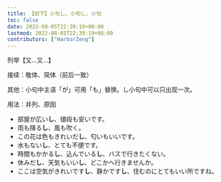 ```yaml
---
title: 【初下】小句し、小句し、小句
toc: false
date: 2022-08-05T22:39:19+08:00
lastmod: 2022-08-05T22:39:19+08:00
contributors: ["HarborZeng"]
---
```


列举【又...又...】

接续：敬体、简体（前后一致）

其他：小句中主语「が」可用「も」替换。し小句中可以只出现一次。

用法：并列、原因

- 部屋が広い**し**、値段も安いです。
- 雨も降る**し**、風も吹く。
- この花は色もきれいだ**し**、匂いもいいです。
- 水もない**し**、とても不便です。
- 時間もかかる**し**、込んでいる**し**、バスで行きたくない。
- 休みだ**し**、天気もいい**し**、どこかへ行きませんか。
- ここは空気がきれいです**し**、静かです**し**、住むのにとてもいい所ですね。

